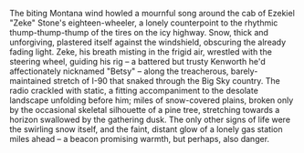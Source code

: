 The biting Montana wind howled a mournful song around the cab of Ezekiel "Zeke" Stone's eighteen-wheeler, a lonely counterpoint to the rhythmic thump-thump-thump of the tires on the icy highway.  Snow, thick and unforgiving, plastered itself against the windshield, obscuring the already fading light.  Zeke, his breath misting in the frigid air, wrestled with the steering wheel, guiding his rig – a battered but trusty Kenworth he'd affectionately nicknamed "Betsy" – along the treacherous, barely-maintained stretch of I-90 that snaked through the Big Sky country.  The radio crackled with static, a fitting accompaniment to the desolate landscape unfolding before him; miles of snow-covered plains, broken only by the occasional skeletal silhouette of a pine tree, stretching towards a horizon swallowed by the gathering dusk.  The only other signs of life were the swirling snow itself, and the faint, distant glow of a lonely gas station miles ahead – a beacon promising warmth, but perhaps, also danger.
